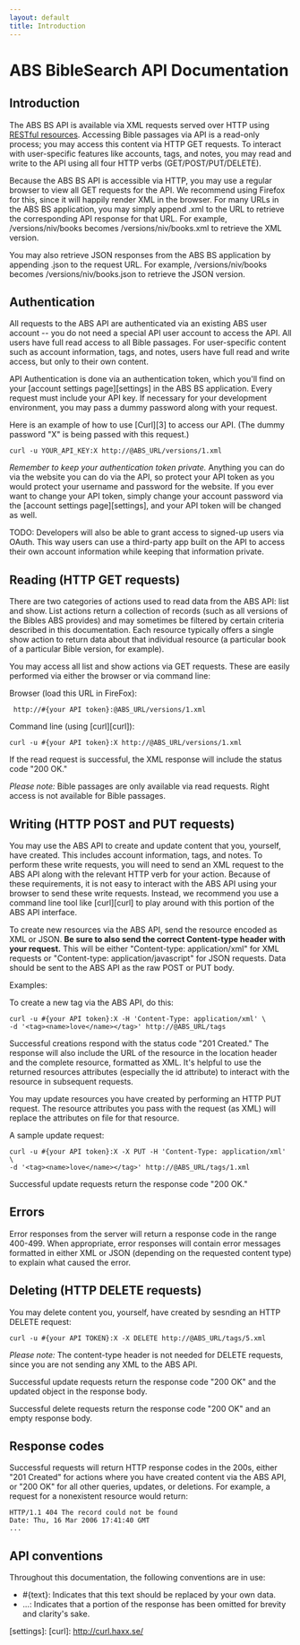 ```yaml
---
layout: default
title: Introduction
---
```


# ABS BibleSearch API Documentation

## Introduction

The ABS BS API is available via XML requests served over HTTP using [RESTful resources][rest].  Accessing Bible passages via API is a read-only process; you may access this content via HTTP GET requests.  To interact with user-specific features like accounts, tags, and notes, you may read and write to the API using all four HTTP verbs (GET/POST/PUT/DELETE).  

Because the ABS BS API is accessible via HTTP, you may use a regular browser to view all GET requests for the API.  We recommend using Firefox for this, since it will happily render XML in the browser.  For many URLs in the ABS BS application, you may simply append .xml to the URL to retrieve the corresponding API response for that URL.  For example, /versions/niv/books becomes /versions/niv/books.xml to retrieve the XML version.

You may also retrieve JSON responses from the ABS BS application by appending .json to the request URL.  For example, /versions/niv/books becomes /versions/niv/books.json to retrieve the JSON version.

## Authentication

All requests to the ABS API are authenticated via an existing ABS user account -- you do not need a special API user account to access the API.  All users have full read access to all Bible passages.  For user-specific content such as account information, tags, and notes, users have full read and write access, but only to their own content.

API Authentication is done via an authentication token, which you'll find on your [account settings page][settings] in the ABS BS application.  Every request must include your API key.  If necessary for your development environment, you may pass a dummy password along with your request.

Here is an example of how to use [Curl][3] to access our API.  (The dummy password "X" is being passed with this request.)                      

    curl -u YOUR_API_KEY:X http://@ABS_URL/versions/1.xml
    
*Remember to keep your authentication token private.*  Anything you can do via the website you can do via the API, so protect your API token as you would protect your username and password for the website.  If you ever want to change your API token, simply change your account password via the [account settings page][settings], and your API token will be changed as well.

TODO: Developers will also be able to grant access to signed-up users via OAuth.  This way users can use a third-party app built on the API to access their own account information while keeping that information private.

## Reading (HTTP GET requests)

There are two categories of actions used to read data from the ABS API: list and show.  List actions return a collection of records (such as all versions of the Bibles ABS provides) and may sometimes be filtered by certain criteria described in this documentation.  Each resource typically offers a single show action to return data about that individual resource (a particular book of a particular Bible version, for example).  

You may access all list and show actions via GET requests.  These are easily performed via either the browser or via command line:

Browser (load this URL in FireFox):

     http://#{your API token}:@ABS_URL/versions/1.xml

Command line (using [curl][curl]):

    curl -u #{your API token}:X http://@ABS_URL/versions/1.xml
    
If the read request is successful, the XML response will include the status code "200 OK."

*Please note:* Bible passages are only available via read requests.  Right access is not available for Bible passages.

## Writing (HTTP POST and PUT requests)  

You may use the ABS API to create and update content that you, yourself, have created.  This includes account information, tags, and notes.  To perform these write requests, you will need to send an XML request to the ABS API along with the relevant HTTP verb for your action.  Because of these requirements, it is not easy to interact with the ABS API using your browser to send these write requests.  Instead, we recommend you use a command line tool like [curl][curl] to play around with this portion of the ABS API interface.

To create new resources via the ABS API, send the resource encoded as XML or JSON.  **Be sure to also send the correct Content-type header with your request.**  This will be either "Content-type: application/xml" for XML requests or "Content-type: application/javascript" for JSON requests.  Data should be sent to the ABS API as the raw POST or PUT body.                            

Examples:

To create a new tag via the ABS API, do this:

    curl -u #{your API token}:X -H 'Content-Type: application/xml' \
    -d '<tag><name>love</name></tag>' http://@ABS_URL/tags
    
Successful creations respond with the status code "201 Created."  The response will also include the URL of the resource in the location header and the complete resource, formatted as XML.  It's helpful to use the returned resources attributes (especially the id attribute) to interact with the resource in subsequent requests.

You may update resources you have created by performing an HTTP PUT request.  The resource attributes you pass with the request (as XML) will replace the attributes on file for that resource.

A sample update request:

    curl -u #{your API token}:X -X PUT -H 'Content-Type: application/xml' \
    -d '<tag><name>love</name></tag>' http://@ABS_URL/tags/1.xml

Successful update requests return the response code "200 OK."

## Errors

Error responses from the server will return a response code in the range 400-499.  When appropriate, error responses will contain error messages formatted in either XML or JSON (depending on the requested content type) to explain what caused the error.

## Deleting (HTTP DELETE requests)

You may delete content you, yourself, have created by sesnding an HTTP DELETE request:

    curl -u #{your API TOKEN}:X -X DELETE http://@ABS_URL/tags/5.xml
    
*Please note:* The content-type header is not needed for DELETE requests, since you are not sending any XML to the ABS API.  

Successful update requests return the response code "200 OK" and the updated object in the response body.

Successful delete requests return the response code "200 OK" and an empty response body.

## Response codes

Successful requests will return HTTP response codes in the 200s, either "201 Created" for actions where you have created content via the ABS API, or "200 OK" for all other queries, updates, or deletions.  For example, a request for a nonexistent resource would return:

    HTTP/1.1 404 The record could not be found
    Date: Thu, 16 Mar 2006 17:41:40 GMT
    ...

## API conventions           

Throughout this documentation, the following conventions are in use:

* #{text}: Indicates that this text should be replaced by your own data.
* ...: Indicates that a portion of the response has been omitted for brevity and clarity's sake.

[rest]: http://en.wikipedia.org/wiki/Representational_State_Transfer "REST"
[settings]: 
[curl]: http://curl.haxx.se/